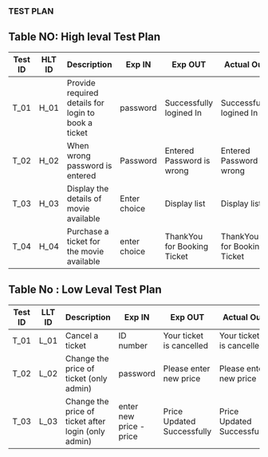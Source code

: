 ### TEST PLAN
## Table NO: High leval Test Plan

| **Test ID** | **HLT ID** | **Description**                                              | **Exp IN** | **Exp OUT** | **Actual Out** |**TYPE oF TEST**  |    
|-------------|-----|--------------------------------------------------------------|------------|-------------|----------------|------------------|
| T_01|H_01| Provide required details for login to book a ticket| password| Successfully logined In | Successfully logined In| Requirement Based |
| T_02|H_02| When wrong password is entered| Password|  Entered Password is wrong | Entered Password is wrong | Requirement Based |
| T_03|H_03|Display the  details of movie available|  Enter choice | Display list | Display list | Scenario Based |
| T_04|H_04| Purchase a ticket for the movie available | enter choice | ThankYou for Booking Ticket | ThankYou for Booking Ticket| Boundary Based|

## Table No : Low Leval Test Plan

| **Test ID** | **LLT ID** | **Description**                                              | **Exp IN** | **Exp OUT** | **Actual Out** |**TYPE oF TEST**  |    
|-------------|-----|--------------------------------------------------------------|------------|-------------|----------------|------------------|
|  T_01|L_01| Cancel a ticket   |ID number|  Your ticket is cancelled | Your ticket is cancelled |Requirements Based   |
|  T_02|L_02| Change the price of ticket (only admin) | password| Please enter new price | Please enter new price   | Scenario Based|
|  T_03|L_03| Change the price of ticket after login (only admin) | enter new price -price|Price Updated Successfully | Price Updated Successfully  | Boundary Based |
